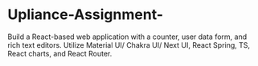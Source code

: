 # Upliance-Assignment-
Build a React-based web application with a counter, user data form, and rich text editors. Utilize Material UI/ Chakra UI/ Next UI, React Spring, TS, React charts, and React Router.

